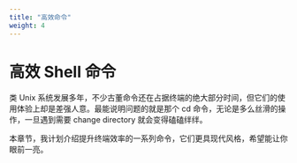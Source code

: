 ```yaml
---
title: "高效命令"
weight: 4
---
```


# 高效 Shell 命令

类 Unix 系统发展多年，不少古董命令还在占据终端的绝大部分时间，但它们的使用体验上却是差强人意。最能说明问题的就是那个 cd 命令，无论是多么丝滑的操作，一旦遇到需要 change directory 就会变得磕磕绊绊。

本章节，我计划介绍提升终端效率的一系列命令，它们更具现代风格，希望能让你眼前一亮。

